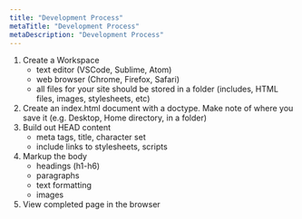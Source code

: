 ```yaml
---
title: "Development Process"
metaTitle: "Development Process"
metaDescription: "Development Process"
---
```


1. Create a Workspace
   - text editor (VSCode, Sublime, Atom)
   - web browser (Chrome, Firefox, Safari)
   - all files for your site should be stored in a folder (includes, HTML files, images, stylesheets, etc)
1. Create an index.html document with a doctype. Make note of where you save it (e.g. Desktop, Home directory, in a folder)
1. Build out HEAD content
   - meta tags, title, character set
   - include links to stylesheets, scripts
1. Markup the body
   - headings (h1-h6)
   - paragraphs
   - text formatting
   - images
1. View completed page in the browser
